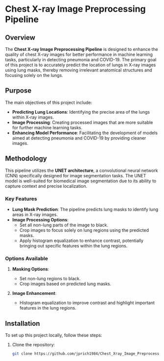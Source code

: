 # Chest X-ray Image Preprocessing Pipeline

## Overview

The **Chest X-ray Image Preprocessing Pipeline** is designed to enhance the quality of chest X-ray images for better performance in machine learning tasks, particularly in detecting pneumonia and COVID-19. The primary goal of this project is to accurately predict the location of lungs in X-ray images using lung masks, thereby removing irrelevant anatomical structures and focusing solely on the lungs.

## Purpose

The main objectives of this project include:

- **Predicting Lung Locations**: Identifying the precise area of the lungs within X-ray images.
- **Image Processing**: Creating processed images that are more suitable for further machine learning tasks.
- **Enhancing Model Performance**: Facilitating the development of models aimed at detecting pneumonia and COVID-19 by providing cleaner images.

## Methodology

This pipeline utilizes the **UNET architecture**, a convolutional neural network (CNN) specifically designed for image segmentation tasks. The UNET model is well-suited for biomedical image segmentation due to its ability to capture context and precise localization.

### Key Features

- **Lung Mask Prediction**: The pipeline predicts lung masks to identify lung areas in X-ray images.
- **Image Processing Options**:
  - Set all non-lung parts of the image to black.
  - Crop images to focus solely on lung regions using the predicted masks.
  - Apply histogram equalization to enhance contrast, potentially bringing out specific features within the lung regions.

### Options Available

1. **Masking Options**:
   - Set non-lung regions to black.
   - Crop images based on predicted lung masks.

2. **Image Enhancement**:
   - Histogram equalization to improve contrast and highlight important features in the lung regions.

## Installation

To set up this project locally, follow these steps:

1. Clone the repository:

   ```bash
   git clone https://github.com/jprich1984/Chest_Xray_Image_Preprocessing_Pipeline.git
